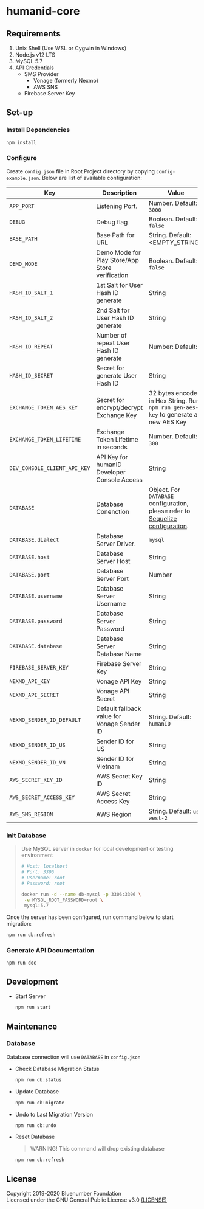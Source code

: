 # humanid-core

## Requirements

1. Unix Shell (Use WSL or Cygwin in Windows)
2. Node.js v12 LTS
3. MySQL 5.7
4. API Credentials
   - SMS Provider
     - Vonage (formerly Nexmo)
     - AWS SNS
   - Firebase Server Key

## Set-up

### Install Dependencies

```bash
npm install
```

### Configure

Create `config.json` file in Root Project directory by copying `config-example.json`. Below are list of available configuration:

| Key                          | Description                                     | Value                                                                                                                                | Required |
| ---------------------------- | ----------------------------------------------- | ------------------------------------------------------------------------------------------------------------------------------------ | -------- |
| `APP_PORT`                   | Listening Port.                                 | Number. Default: `3000`                                                                                                              |          |
| `DEBUG`                      | Debug flag                                      | Boolean. Default: `false`                                                                                                            |          |
| `BASE_PATH`                  | Base Path for URL                               | String. Default: <EMPTY_STRING>                                                                                                      |          |
| `DEMO_MODE`                  | Demo Mode for Play Store/App Store verification | Boolean. Default: `false`                                                                                                            |          |
| `HASH_ID_SALT_1`             | 1st Salt for User Hash ID generate              | String                                                                                                                               | ✓        |
| `HASH_ID_SALT_2`             | 2nd Salt for User Hash ID generate              | String                                                                                                                               | ✓        |
| `HASH_ID_REPEAT`             | Number of repeat User Hash ID generate          | Number: Default: `4`                                                                                                                 |          |
| `HASH_ID_SECRET`             | Secret for generate User Hash ID                | String                                                                                                                               | ✓        |
| `EXCHANGE_TOKEN_AES_KEY`     | Secret for encrypt/decrypt Exchange Key         | 32 bytes encoded in Hex String. Run `npm run gen-aes-key` to generate a new AES Key                                                  | ✓        |
| `EXCHANGE_TOKEN_LIFETIME`    | Exchange Token Lifetime in seconds              | Number. Default: `300`                                                                                                               |          |
| `DEV_CONSOLE_CLIENT_API_KEY` | API Key for humanID Developer Console Access    | String                                                                                                                               | ✓        |
| `DATABASE`                   | Database Conenction                             | Object. For `DATABASE` configuration, please refer to [Sequelize configuration](http://docs.sequelizejs.com/manual/getting-started). | ✓        |
| `DATABASE.dialect`           | Database Server Driver.                         | `mysql`                                                                                                                              | ✓        |
| `DATABASE.host`              | Database Server Host                            | String                                                                                                                               | ✓        |
| `DATABASE.port`              | Database Server Port                            | Number                                                                                                                               | ✓        |
| `DATABASE.username`          | Database Server Username                        | String                                                                                                                               | ✓        |
| `DATABASE.password`          | Database Server Password                        | String                                                                                                                               | ✓        |
| `DATABASE.database`          | Database Server Database Name                   | String                                                                                                                               | ✓        |
| `FIREBASE_SERVER_KEY`        | Firebase Server Key                             | String                                                                                                                               | ✓        |
| `NEXMO_API_KEY`              | Vonage API Key                                  | String                                                                                                                               | ✓        |
| `NEXMO_API_SECRET`           | Vonage API Secret                               | String                                                                                                                               | ✓        |
| `NEXMO_SENDER_ID_DEFAULT`    | Default fallback value for Vonage Sender ID     | String. Default: `humanID`                                                                                                           |          |
| `NEXMO_SENDER_ID_US`         | Sender ID for US                                | String                                                                                                                               |          |
| `NEXMO_SENDER_ID_VN`         | Sender ID for Vietnam                           | String                                                                                                                               |          |
| `AWS_SECRET_KEY_ID`          | AWS Secret Key ID                               | String                                                                                                                               | ✓        |
| `AWS_SECRET_ACCESS_KEY`      | AWS Secret Access Key                           | String                                                                                                                               | ✓        |
| `AWS_SMS_REGION`             | AWS Region                                      | String. Default: `us-west-2`                                                                                                         |          |

### Init Database

> Use MySQL server in `docker` for local development or testing environment
>
> ```bash
> # Host: localhost
> # Port: 3306 
> # Username: root
> # Password: root
>
> docker run -d --name db-mysql -p 3306:3306 \
>  -e MYSQL_ROOT_PASSWORD=root \
>  mysql:5.7
> ```

Once the server has been configured, run command below to start migration:

```bash
npm run db:refresh
```

### Generate API Documentation

```
npm run doc
```

## Development

- Start Server

  ```bash
  npm run start
  ```

## Maintenance

### Database

Database connection will use `DATABASE` in `config.json`

- Check Database Migration Status

  ```bash
  npm run db:status
  ```
  
- Update Database

  ```bash
  npm run db:migrate
  ```

- Undo to Last Migration Version

  ```bash
  npm run db:undo
  ```

- Reset Database

  > WARNING! This command will drop existing database
	
  ```bash
  npm run db:refresh
  ```

## License

Copyright 2019-2020 Bluenumber Foundation  
Licensed under the GNU General Public License v3.0 [(LICENSE)](/LICENSE)